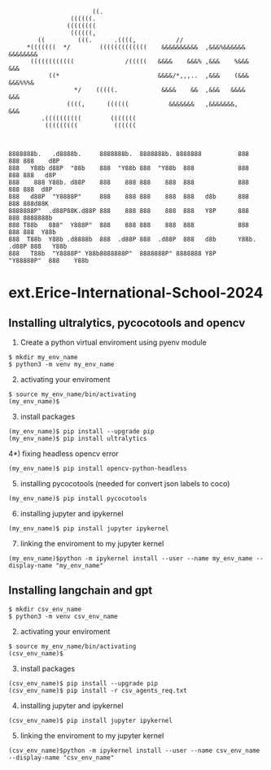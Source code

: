 ```                       
                       ((.                                                      
                 ((((((.                                                        
                ((((((((                                                        
                 ((((((,                                                        
        ((         (((.      .((((,           //                                
     *(((((((  */        (((((((((((((    &&&&&&&&&&  ,&&&%&&&&&&   &&&&&&&&    
      ((((((((((((              /(((((   &&&&    &&&% ,&&&    %&&&  &&&         
           ((*                           &&&&/*,,,..  ,&&&    (&&&  &&&%%%&     
                  */    (((((.            &&&&    &&  ,&&&   &&&&   &&&         
                ((((,      ((((((           &&&&&&&   ,&&&&&&&,     &&&         
         .((((((((((        (((((((                                             
          (((((((((          ((((((                                             
                                                                                


8888888b.   .d8888b.     8888888b.  8888888b. 8888888          888     888 888    d8P  
888   Y88b d88P  "88b    888  "Y88b 888  "Y88b  888            888     888 888   d8P   
888    888 Y88b. d88P    888    888 888    888  888            888     888 888  d8P    
888   d88P  "Y8888P"     888    888 888    888  888   d8b      888     888 888d88K     
8888888P"  .d88P88K.d88P 888    888 888    888  888   Y8P      888     888 8888888b    
888 T88b   888"  Y888P"  888    888 888    888  888            888     888 888  Y88b   
888  T88b  Y88b .d8888b  888  .d88P 888  .d88P  888   d8b      Y88b. .d88P 888   Y88b  
888   T88b  "Y8888P" Y88b8888888P"  8888888P" 8888888 Y8P       "Y88888P"  888    Y88b
```

# ext.Erice-International-School-2024

## Installing ultralytics, pycocotools and opencv

1) Create a python virtual enviroment using pyenv module

```
$ mkdir my_env_name
$ python3 -m venv my_env_name
```

2) activating your enviroment
```
$ source my_env_name/bin/activating
(my_env_name)$
```

3) install packages
```
(my_env_name)$ pip install --upgrade pip 
(my_env_name)$ pip install ultralytics
```

4*) fixing headless opencv error

```
(my_env_name)$ pip install opencv-python-headless
```

5) installing pycocotools (needed for convert json labels to coco)

```
(my_env_name)$ pip install pycocotools
```

6) installing jupyter and ipykernel

```
(my_env_name)$ pip install jupyter ipykernel
```

7) linking the enviroment to my jupyter kernel 

```
(my_env_name)$python -m ipykernel install --user --name my_env_name --display-name "my_env_name"
```

## Installing langchain and gpt
```
$ mkdir csv_env_name
$ python3 -m venv csv_env_name
```

2) activating your enviroment
```
$ source my_env_name/bin/activating
(csv_env_name)$
```

3) install packages
```
(csv_env_name)$ pip install --upgrade pip
(csv_env_name)$ pip install -r csv_agents_req.txt
```

4) installing jupyter and ipykernel

```
(csv_env_name)$ pip install jupyter ipykernel
```

5) linking the enviroment to my jupyter kernel 

```
(csv_env_name)$python -m ipykernel install --user --name csv_env_name --display-name "csv_env_name"
```


